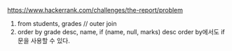 https://www.hackerrank.com/challenges/the-report/problem
1. from students, grades // outer join
2. order by grade desc, name, if (name, null, marks) desc order by에서도 if문을 사용할 수 있다.
